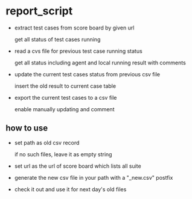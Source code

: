 # report_script

- extract test cases from score board by given url

    get all status of test cases running

- read a cvs file for previous test case running status

    get all status including agent and local running result with comments

- update the current test cases status from previous csv file

    insert the old result to current case table

- export the current test cases to a csv file

    enable manually updating and comment



## how to use

- set path as old csv record

    if no such files, leave it as empty string

- set url as the url of score board which lists all suite

- generate the new csv file in your path with a "_new.csv" postfix

- check it out and use it for next day's old files